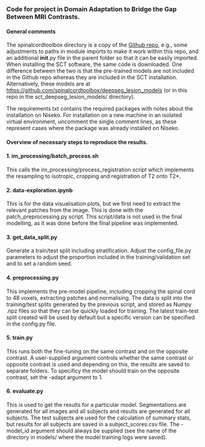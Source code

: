 ### Code for project in Domain Adaptation to Bridge the Gap Between MRI Contrasts.


#### General comments
The spinalcordtoolbox directory is a copy of the [Github repo](https://github.com/spinalcordtoolbox/spinalcordtoolbox), e.g., some adjustments to paths in module imports to make it work within this repo, and an additional __init__.py file in the parent folder so that it can be easily imported. When installing the SCT software, the same code is downloaded. One difference between the two is that the pre-trained models are not included in the Github repo whereas they are included in the SCT installation. Alternatively, these models are at https://github.com/spinalcordtoolbox/deepseg_lesion_models  (or in this repo in the sct_deepseg_lesion_models/ directory).

The requirements.txt contains the required packages with notes about the installation on Niseko. For installation on a new machine in an isolated virtual environment, uncomment the single comment lines, as these represent cases where the package was already installed on Niseko.

#### Overview of necessary steps to reproduce the results. 

#### 1. im_processing/batch_process.sh 
This calls the im_processing/process_registration script which implements the resampling to isotropic, cropping and registration of T2 onto T2*.

#### 2. data-exploration.ipynb
This is for the data visualisation plots, but we first need to extract the relevant patches from the image. This is done with the patch_preprocessing.py script. This script/data is not used in the final modelling, as it was done before the final pipeline was implemented.


#### 3. get_data_split.py
Generate a train/test split including stratification. Adjust the config_file.py parameters to adjust the proportion included in the training/validation set and to set a random seed.

#### 4. preprocessing.py
This implements the pre-model pipeline, including cropping the spinal cord to 48 voxels, extracting patches and normalising. The data is split into the training/test splits generated by the previous script, and stored as Numpy .npz files so that they can be quickly loaded for training. The latest train-test split created will be used by default but a specific version can be specified in the config.py file.

#### 5. train.py
This runs both the fine-tuning on the same contrast and on the opposite contrast. A user-supplied argument controls whether the same contrast or opposite contrast is used and depending on this, the results are saved to separate folders. To specificy the model should train on the opposite contrast, set the -adapt argument to 1.

#### 6. evaluate.py 
This is used to get the results for a particular model. Segmentations are generated for all images and all subjects and results are generated for all subjects. The test subjects are used for the calculation of summary stats, but results for all subjects are saved in a subject_scores.csv file.
The -model_id argument should always be supplied (see the name of the directory in models/ where the model training logs were saved).
